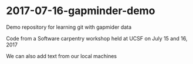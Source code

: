 # 2017-07-16-gapminder-demo
Demo repository for learning git with gapmider data

Code from a Software carpentry workshop held at UCSF on July 15 and 16, 2017

We can also add text from our local machines 
